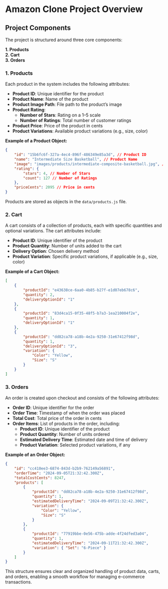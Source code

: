 # Amazon Clone Project Overview

## Project Components

The project is structured around three core components:

**1. Products**  
**2. Cart**  
**3. Orders**

### 1. Products

Each product in the system includes the following attributes:
- **Product ID**: Unique identifier for the product
- **Product Name**: Name of the product
- **Product Image Path**: File path to the product’s image
- **Product Rating**:
  - **Number of Stars**: Rating on a 1–5 scale
  - **Number of Ratings**: Total number of customer ratings
- **Product Price**: Price of the product in cents
- **Product Variations**: Available product variations (e.g., size, color)

**Example of a Product Object:**
```json
{
    "id": "15b6fc6f-327a-4ec4-896f-486349e85a3d", // Product ID
    "name": "Intermediate Size Basketball", // Product Name
    "image": "images/products/intermediate-composite-basketball.jpg", // Image Path
    "rating": { 
        "stars": 4, // Number of Stars
        "count": 127 // Number of Ratings
    },
    "priceCents": 2095 // Price in cents
}
```
Products are stored as objects in the `data/products.js` file.

### 2. Cart

A cart consists of a collection of products, each with specific quantities and optional variations. The cart attributes include:
- **Product ID**: Unique identifier of the product
- **Product Quantity**: Number of units added to the cart
- **Delivery Option**: Chosen delivery method
- **Product Variation**: Specific product variations, if applicable (e.g., size, color)

**Example of a Cart Object:**
```json
[
    {
        "productId": "e43638ce-6aa0-4b85-b27f-e1d07eb678c6",
        "quantity": 2,
        "deliveryOptionId": "1"
    },
    {
        "productId": "83d4ca15-0f35-48f5-b7a3-1ea210004f2e",
        "quantity": 1,
        "deliveryOptionId": "1"
    },
    {
        "productId": "dd82ca78-a18b-4e2a-9250-31e67412f98d",
        "quantity": 1,
        "deliveryOptionId": "3",
        "variation": {
            "Color": "Yellow",
            "Size": "S"
        }
    }
]
```

### 3. Orders

An order is created upon checkout and consists of the following attributes:
- **Order ID**: Unique identifier for the order
- **Order Time**: Timestamp of when the order was placed
- **Total Cost**: Total price of the order in cents
- **Order Items**: List of products in the order, including:
  - **Product ID**: Unique identifier of the product
  - **Product Quantity**: Number of units ordered
  - **Estimated Delivery Time**: Estimated date and time of delivery
  - **Product Variation**: Selected product variations, if any

**Example of an Order Object:**
```json
{
    "id": "cc410ee3-6874-843d-b2b9-762149a56891",
    "orderTime": "2024-09-05T21:32:42.300Z",
    "totalCostCents": 8247,
    "products": [
        {
            "productId": "dd82ca78-a18b-4e2a-9250-31e67412f98d",
            "quantity": 1,
            "estimatedDeliveryTime": "2024-09-09T21:32:42.300Z",
            "variation": {
                "Color": "Yellow",
                "Size": "S"
            }
        },
        {
            "productId": "77919bbe-0e56-475b-adde-4f24dfed3a04",
            "quantity": 1,
            "estimatedDeliveryTime": "2024-09-11T21:32:42.300Z",
            "variation": { "Set": "6-Piece" }
        }
    ]
}
```

This structure ensures clear and organized handling of product data, carts, and orders, enabling a smooth workflow for managing e-commerce transactions.